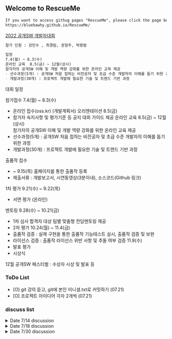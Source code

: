 ## Welcome to RescueMe

```markdown
If you want to access githug pages "RescueMe", please click the page below.  
https://bluehawhy.github.io/RescueMe/  
```

  
[2022 공개SW 개발자대회](https://www.oss.kr/dev_competition)

```markdown
참가 인원 : 강민수 , 최경림, 권형주, 박용범  
  
일정  
7.4(월) ~ 8.3(수)  
온라인 교육	8.5(금) ~ 12월(상시)  
참각자의 공개SW 이해 및 개발 역량 강화를 위한 온라인 교육 제공  
- 선수과정(5개) : 공개SW 처음 접하는 비전공자 및 초급 수준 개발자의 이해를 돕기 위한 과정  
- 개발과정(30개) : 프로젝트 개발에 필요한 기술 및 트렌드 기반 과정  
```


대회 일정


참가접수 7.4(월) ~ 8.3(수)	 	 
 - 온라인 접수(oss.kr) (개발계획서)
오리엔테이션	8.5(금)	 
 - 참가자 숙지사항 및 평가기준 등 공지 대회 가이드 제공
온라인 교육	8.5(금) ~ 12월(상시)	
참가자의 공개SW 이해 및 개발 역량 강화를 위한 온라인 교육 제공
- 선수과정(5개) : 공개SW 처음 접하는 비전공자 및 초급 수준 개발자의 이해를 돕기 위한 과정
- 개발과정(30개) : 프로젝트 개발에 필요한 기술 및 트렌드 기반 과정

출품작 접수 
- ~ 9.15(목)	홈페이지를 통한 출품작 등록	 
- 제출서류 : 개발보고서, 시연동영상(3분이내), 소스코드(Github 링크)	 

1차 평가	9.21(수) ~ 9.22(목)	 
- 서면 평가 (온라인)

멘토링	9.28(수) ~ 10.21(금)	
 - 1차 심사 합격자 대상 팀별 맞춤형 전담멘토링 제공
 - 2차 평가	10.24(월) ~ 11.4(금)	
- 출품작 검증 : 실제 구현을 통한 출품작 기능테스트 실시, 출품작 검증 및 보완
- 라이선스 검증 : 출품작 라이선스 위반 사항 및 추돌 여부 검증
11.9(수)	
 - 발표 평가
 - 시상식

12월 공개SW 페스티벌 : 수상자 시상 및 발표 등

### ToDo List
- [O] git 강의 듣고, git에 본인 이니셜.txt로 커밋하기 (07.21)  
- [O] 프로젝트 아이디어 각자 2개씩 (07.21) 

### discuss list

<details>
<summary>Date 7/14 discussion</summary>
<span style="font-size:70%">
<div markdown="1">
TODO - 강의 듣고, git에 본인 이니셜.txt로 커밋하기  
https://www.inflearn.com/course/git-and-github  
https://github.com/bluehawhy/dev_com_test.git  
기본 베이스가 자바스크립트 or 타입스크립트이므로 각자 공부  
  
참고 사이트  
수상작들 - https://www.oss.kr/dev_competition_activities  
추가 강의 - https://nomadcoders.co/git-for-beginners  
</div>
</span>
</details>



<details>
<summary>Date 7/18 discussion</summary>
<span style="font-size:70%">
<div markdown="1">
git 참고 강의  
git 협업방식 - https://youtu.be/EV3FZ3cWBp8  
git 기본 강의 - https://youtu.be/sly2u8BIi9E  
  
TODO - 프로젝트 아이디어 각자 2개씩
- 제목 1줄  
- 디스크립션 2-3줄  
- due : 7.21(목)까지  
- bluehawhy@gmail.com  
- 익명 투표로 진행할 예정   
- 예시 idea  
> 대충 저번 수상작 예를 들면  
> 식자제 교환 시스템  
>> 식자제를 근접한 사람끼리 교환하는 앱  
>> 한 사람이 글을 올리면 다른 사람이 보고 채팅을 통해 교환 및 나눔한다  

>> 넘 깊지 않게 작성
</div>
</span>
</details>


<details>
<summary>Date 7/30 discussion</summary>
<span style="font-size:70%">
<div markdown="1">
신청 완료
프로젝트 구현을 어떻게 할지 디자인 및 컨셉 결정 필요
교육 잘 들으세요~
</div>
</span>
</details>